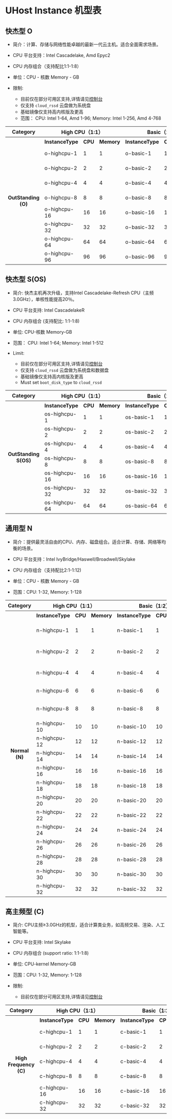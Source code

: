 
# UHost Instance 机型表

## 快杰型 O

- 简介：计算、存储与网络性能卓越的最新一代云主机。适合全面需求场景。

- CPU 平台支持：Intel Cascadelake, Amd Epyc2

- CPU 内存组合（支持配比1:1-1:8）

- 单位：CPU - 核数 Memory - GB

- 限制:
    - 目前仅在部分可用区支持,详情请见[控制台](https://console.ucloud.cn/uhost/uhost/create)
    - 仅支持 `cloud_rssd` 云盘做为系统盘
    - 基础镜像仅支持高内核版及更高
    - 范围： CPU: Intel 1-64, Amd 1-96;  Memory: Intel 1-256, Amd 4-768

<table><tr><th colspan="1">Category</th><th colspan="3">High CPU（1:1）</th><th colspan="3">Basic（1:2）</th><th colspan="3">Standard（1:4）</th><th colspan="3">High Memory（1:8）</th></tr><tr><th rowspan="9">OutStanding (O)</th><th>InstanceType</th><th>CPU</th><th>Memory</th><th>InstanceType</th><th>CPU</th><th>Memory</th><th>InstanceType</th><th>CPU</th><th>Memory</th><th>InstanceType</th><th>CPU</th><th>Memory</th></tr><tr><td>o-highcpu-1</td><td>1</td><td>1</td><td>o-basic-1</td><td>1</td><td>2</td><td>o-standard-1</td><td>1</td><td>4</td><td>o-highmem-1</td><td>1</td><td>8</td></tr><tr><td>o-highcpu-2</td><td>2</td><td>2</td><td>o-basic-2</td><td>2</td><td>4</td><td>o-standard-2</td><td>2</td><td>8</td><td>o-highmem-2</td><td>2</td><td>16</td></tr><tr><td>o-highcpu-4</td><td>4</td><td>4</td><td>o-basic-4</td><td>4</td><td>8</td><td>o-standard-4</td><td>4</td><td>16</td><td>o-highmem-4</td><td>4</td><td>32</td></tr><tr><td>o-highcpu-8</td><td>8</td><td>8</td><td>o-basic-8</td><td>8</td><td>16</td><td>o-standard-8</td><td>8</td><td>32</td><td>o-highmem-8</td><td>8</td><td>64</td></tr><tr><td>o-highcpu-16</td><td>16</td><td>16</td><td>o-basic-16</td><td>16</td><td>32</td><td>o-standard-16</td><td>16</td><td>64</td><td>o-highmem-16</td><td>16</td><td>128</td></tr><tr><td>o-highcpu-32</td><td>32</td><td>32</td><td>o-basic-32</td><td>32</td><td>64</td><td>o-standard-32</td><td>32</td><td>128</td><td>o-highmem-32</td><td>32</td><td>256</td></tr><tr><td>o-highcpu-64</td><td>64</td><td>64</td><td>o-basic-64</td><td>64</td><td>128</td><td>o-standard-64</td><td>64</td><td>256</td><td>o-highmem-64</td><td>64</td><td>512</td></tr><tr><td>o-highcpu-96</td><td>96</td><td>96</td><td>o-basic-96</td><td>96</td><td>192</td><td>o-standard-96</td><td>96</td><td>384</td><td>o-highmem-96</td><td>96</td><td>768</td></tr></table>

## 快杰型 S(OS)

- 简介: 快杰主机再次升级，支持Intel Cascadelake-Refresh CPU（主频3.0GHz），单核性能提高20％。

- CPU 平台支持: Intel CascadelakeR

- CPU 内存组合 (支持配比: 1:1-1:8)

- 单位: CPU-核数 Memory-GB

- 范围： CPU: Intel 1-64;  Memory: Intel 1-512

- Limit: 
    - 目前仅在部分可用区支持,详情请见[控制台](https://console.ucloud.cn/uhost/uhost/create)
    - 仅支持 `cloud_rssd` 云盘做为系统盘和数据盘
    - 基础镜像仅支持高内核版及更高
    - Must set `boot_disk_type` to `cloud_rssd`

<table><tr><th colspan="1">Category</th><th colspan="3">High CPU（1:1）</th><th colspan="3">Basic（1:2）</th><th colspan="3">Standard（1:4）</th><th colspan="3">High Memory（1:8）</th></tr><tr><th rowspan="8">OutStanding S(OS)</th><th>InstanceType</th><th>CPU</th><th>Memory</th><th>InstanceType</th><th>CPU</th><th>Memory</th><th>InstanceType</th><th>CPU</th><th>Memory</th><th>InstanceType</th><th>CPU</th><th>Memory</th></tr><tr><td>os-highcpu-1</td><td>1</td><td>1</td><td>os-basic-1</td><td>1</td><td>2</td><td>os-standard-1</td><td>1</td><td>4</td><td>os-highmem-1</td><td>1</td><td>8</td></tr><tr><td>os-highcpu-2</td><td>2</td><td>2</td><td>os-basic-2</td><td>2</td><td>4</td><td>os-standard-2</td><td>2</td><td>8</td><td>os-highmem-2</td><td>2</td><td>16</td></tr><tr><td>os-highcpu-4</td><td>4</td><td>4</td><td>os-basic-4</td><td>4</td><td>8</td><td>os-standard-4</td><td>4</td><td>16</td><td>os-highmem-4</td><td>4</td><td>32</td></tr><tr><td>os-highcpu-8</td><td>8</td><td>8</td><td>os-basic-8</td><td>8</td><td>16</td><td>os-standard-8</td><td>8</td><td>32</td><td>os-highmem-8</td><td>8</td><td>64</td></tr><tr><td>os-highcpu-16</td><td>16</td><td>16</td><td>os-basic-16</td><td>16</td><td>32</td><td>os-standard-16</td><td>16</td><td>64</td><td>os-highmem-16</td><td>16</td><td>128</td></tr><tr><td>os-highcpu-32</td><td>32</td><td>32</td><td>os-basic-32</td><td>32</td><td>64</td><td>os-standard-32</td><td>32</td><td>128</td><td>os-highmem-32</td><td>32</td><td>256</td></tr><tr><td>os-highcpu-64</td><td>64</td><td>64</td><td>os-basic-64</td><td>64</td><td>128</td><td>os-standard-64</td><td>64</td><td>256</td><td>os-highmem-64</td><td>64</td><td>512</td></tr></table>

## 通用型 N

- 简介：提供最灵活自由的CPU、内存、磁盘组合。适合计算、存储、网络等均衡的场景。

- CPU 平台支持：Intel IvyBridge/Haswell/Broadwell/Skylake

- CPU 内存组合（支持配比2:1-1:12)

- 单位：CPU - 核数 Memory - GB

- 范围：CPU: 1-32, Memory: 1-128

<table><tr><th colspan="1">Category</th><th colspan="3">High CPU（1:1）</th><th colspan="3"> Basic（1:2）</th><th colspan="3"> Standard（1:4）</th><th colspan="3"> High Memory（1:8）</th><th colspan="3"> Customized（2:1-1:12）</th></tr><tr><th rowspan="18">Normal (N) </th><th>InstanceType</th><th>CPU</th><th>Memory</th><th>InstanceType</th><th>CPU</th><th>Memory</th><th>InstanceType</th><th>CPU</th><th>Memory</th><th>InstanceType</th><th>CPU</th><th>Memory</th><th>InstanceType</th><th>CPU</th><th>Memory</th></tr><tr><td>n-highcpu-1</td><td>1</td><td>1</td><td>n-basic-1</td><td>1</td><td>2</td><td>n-standard-1</td><td>1</td><td>4</td> <td>n-highmem-1</td><td>1</td><td>8</td><td>n-customized-2-1</td><td>2</td><td>1</td></tr><tr><td>n-highcpu-2</td><td>2</td><td>2</td><td>n-basic-2</td><td>2</td><td>4</td><td>n-standard-2</td><td>2</td><td>8</td> <td>n-highmem-2</td><td>2</td><td>16</td><td>n-customized-2-14</td><td>2</td><td>14</td> </tr><tr><td>n-highcpu-4</td><td>4</td><td>4</td><td>n-basic-4</td><td>4</td><td>8</td><td>n-standard-4</td><td>4</td><td>16</td> <td>n-highmem-4</td><td>4</td><td>32</td> <td>n-customized-4-18</td><td>4</td><td>18</td></tr><tr><td>n-highcpu-6</td><td>6</td><td>6</td><td>n-basic-6</td><td>6</td><td>12</td><td>n-standard-6</td><td>6</td><td>24</td> <td>n-highmem-6</td><td>6</td><td>48</td><td>...</td><td>...</td><td>...</td></tr> <tr><td>n-highcpu-8</td><td>8</td><td>8</td><td>n-basic-8</td><td>8</td><td>16</td><td>n-standard-8</td><td>8</td><td>32</td> <td>n-highmem-8</td><td>8</td><td>64</td><td>n-customized-4-48</td><td>4</td><td>48</td> </tr> <tr><td>n-highcpu-10</td><td>10</td><td>10</td><td>n-basic-10</td><td>10</td><td>20</td><td>n-standard-10</td><td>10</td><td>40</td> <td>n-highmem-10</td><td>10</td><td>80</td><td>...</td><td>...</td><td>...</td> </tr> <tr><td>n-highcpu-12</td><td>12</td><td>12</td><td>n-basic-12</td><td>12</td><td>24</td><td>n-standard-12</td><td>12</td><td>48</td> <td>n-highmem-12</td><td>12</td><td>96</td> </tr> <tr><td>n-highcpu-14</td><td>14</td><td>14</td><td>n-basic-14</td><td>14</td><td>28</td><td>n-standard-14</td><td>14</td><td>56</td> <td>n-highmem-14</td><td>14</td><td>112</td> </tr> <tr><td>n-highcpu-16</td><td>16</td><td>16</td><td>n-basic-16</td><td>16</td><td>32</td><td>n-standard-16</td><td>16</td><td>64</td> <td>n-highmem-16</td><td>16</td><td>128</td> </tr> <tr><td>n-highcpu-18</td><td>18</td><td>18</td><td>n-basic-18</td><td>18</td><td>36</td><td>n-standard-18</td><td>18</td><td>72</td></tr> <tr><td>n-highcpu-20</td><td>20</td><td>20</td><td>n-basic-20</td><td>20</td><td>40</td><td>n-standard-20</td><td>20</td><td>80</td></tr> <tr><td>n-highcpu-22</td><td>22</td><td>22</td><td>n-basic-22</td><td>22</td><td>44</td><td>n-standard-22</td><td>22</td><td>88</td></tr> <tr><td>n-highcpu-24</td><td>24</td><td>24</td><td>n-basic-24</td><td>24</td><td>48</td><td>n-standard-24</td><td>24</td><td>96</td></tr> <tr><td>n-highcpu-26</td><td>26</td><td>26</td><td>n-basic-26</td><td>26</td><td>52</td><td>n-standard-26</td><td>26</td><td>104</td></tr> <tr><td>n-highcpu-28</td><td>28</td><td>28</td><td>n-basic-28</td><td>28</td><td>56</td><td>n-standard-28</td><td>28</td><td>112</td></tr> <tr><td>n-highcpu-30</td><td>30</td><td>30</td><td>n-basic-30</td><td>30</td><td>60</td><td>n-standard-30</td><td>30</td><td>120</td></tr> <tr><td>n-highcpu-32</td><td>32</td><td>32</td><td>n-basic-32</td><td>32</td><td>64</td><td>n-standard-32</td><td>32</td><td>128</td></tr> </table>

## 高主频型 (C)

- 简介: CPU主频≥3.0GHz的机型，适合计算类业务，如高频交易、渲染、人工智能等。

- CPU 平台支持: Intel Skylake

- CPU 内存组合 (support ratio: 1:1-1:8)

- 单位: CPU-kernel Memory-GB

- 范围：CPU: 1-32, Memory: 1-128

- 限制:
    - 目前仅在部分可用区支持,详情请见[控制台](https://console.ucloud.cn/uhost/uhost/create)

<table><tr><th colspan="1">Category</th><th colspan="3">High CPU（1:1）</th><th colspan="3">Basic（1:2）</th><th colspan="3">Standard（1:4）</th><th colspan="3">High Memory（1:8）</th></tr><tr><th rowspan="8">High Frequency (C)</th><th>InstanceType</th><th>CPU</th><th>Memory</th><th>InstanceType</th><th>CPU</th><th>Memory</th><th>InstanceType</th><th>CPU</th><th>Memory</th><th>InstanceType</th><th>CPU</th><th>Memory</th></tr><tr><td>c-highcpu-1</td><td>1</td><td>1</td><td>c-basic-1</td><td>1</td><td>2</td><td>c-standard-1</td><td>1</td><td>4</td><td>c-highmem-1</td><td>1</td><td>8</td><tr><td>c-highcpu-2</td><td>2</td><td>2</td><td>c-basic-2</td><td>2</td><td>4</td><td>c-standard-2</td><td>2</td><td>8</td><td>c-highmem-2</td><td>2</td><td>16</td><tr><tr><td>c-highcpu-4</td><td>4</td><td>4</td><td>c-basic-4</td><td>4</td><td>8</td><td>c-standard-4</td><td>4</td><td>16</td><td>c-highmem-4</td><td>4</td><td>32</td></tr><tr><td>c-highcpu-8</td><td>8</td><td>8</td><td>c-basic-8</td><td>8</td><td>16</td><td>c-standard-8</td><td>8</td><td>32</td><td>c-highmem-8</td><td>8</td><td>64</td><tr><td>c-highcpu-16</td><td>16</td><td>16</td><td>c-basic-16</td><td>16</td><td>32</td><td>c-standard-16</td><td>16</td><td>64</td><td>c-highmem-16</td><td>16</td><td>128</td></tr><tr><td>c-highcpu-32</td><td>32</td><td>32</td><td>c-basic-32</td><td>32</td><td>64</td><td>c-standard-32</td><td>32</td><td>128</td></tr></table>